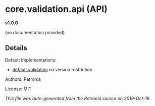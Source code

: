 # core.validation.api (API)
**v1.0.0**

(no documentation provided)

## Details







Default Implementations:
* [default.validation](default.validation.md)
  no version restriction


Authors: Petronia

License: MIT

*This file was auto-generated from the Petronia source on 2019-Oct-18.*
